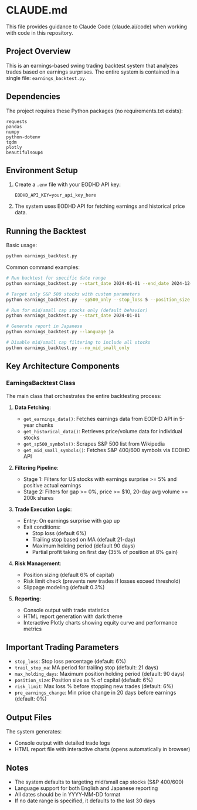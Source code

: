 # CLAUDE.md

This file provides guidance to Claude Code (claude.ai/code) when working with code in this repository.

## Project Overview

This is an earnings-based swing trading backtest system that analyzes trades based on earnings surprises. The entire system is contained in a single file: `earnings_backtest.py`.

## Dependencies

The project requires these Python packages (no requirements.txt exists):
```
requests
pandas
numpy
python-dotenv
tqdm
plotly
beautifulsoup4
```

## Environment Setup

1. Create a `.env` file with your EODHD API key:
   ```
   EODHD_API_KEY=your_api_key_here
   ```

2. The system uses EODHD API for fetching earnings and historical price data.

## Running the Backtest

Basic usage:
```bash
python earnings_backtest.py
```

Common command examples:
```bash
# Run backtest for specific date range
python earnings_backtest.py --start_date 2024-01-01 --end_date 2024-12-31

# Target only S&P 500 stocks with custom parameters
python earnings_backtest.py --sp500_only --stop_loss 5 --position_size 10

# Run for mid/small cap stocks only (default behavior)
python earnings_backtest.py --start_date 2024-01-01

# Generate report in Japanese
python earnings_backtest.py --language ja

# Disable mid/small cap filtering to include all stocks
python earnings_backtest.py --no_mid_small_only
```

## Key Architecture Components

### EarningsBacktest Class

The main class that orchestrates the entire backtesting process:

1. **Data Fetching**:
   - `get_earnings_data()`: Fetches earnings data from EODHD API in 5-year chunks
   - `get_historical_data()`: Retrieves price/volume data for individual stocks
   - `get_sp500_symbols()`: Scrapes S&P 500 list from Wikipedia
   - `get_mid_small_symbols()`: Fetches S&P 400/600 symbols via EODHD API

2. **Filtering Pipeline**:
   - Stage 1: Filters for US stocks with earnings surprise >= 5% and positive actual earnings
   - Stage 2: Filters for gap >= 0%, price >= $10, 20-day avg volume >= 200k shares

3. **Trade Execution Logic**:
   - Entry: On earnings surprise with gap up
   - Exit conditions:
     - Stop loss (default 6%)
     - Trailing stop based on MA (default 21-day)
     - Maximum holding period (default 90 days)
     - Partial profit taking on first day (35% of position at 8% gain)

4. **Risk Management**:
   - Position sizing (default 6% of capital)
   - Risk limit check (prevents new trades if losses exceed threshold)
   - Slippage modeling (default 0.3%)

5. **Reporting**:
   - Console output with trade statistics
   - HTML report generation with dark theme
   - Interactive Plotly charts showing equity curve and performance metrics

## Important Trading Parameters

- `stop_loss`: Stop loss percentage (default: 6%)
- `trail_stop_ma`: MA period for trailing stop (default: 21 days)
- `max_holding_days`: Maximum position holding period (default: 90 days)
- `position_size`: Position size as % of capital (default: 6%)
- `risk_limit`: Max loss % before stopping new trades (default: 6%)
- `pre_earnings_change`: Min price change in 20 days before earnings (default: 0%)

## Output Files

The system generates:
- Console output with detailed trade logs
- HTML report file with interactive charts (opens automatically in browser)

## Notes

- The system defaults to targeting mid/small cap stocks (S&P 400/600)
- Language support for both English and Japanese reporting
- All dates should be in YYYY-MM-DD format
- If no date range is specified, it defaults to the last 30 days